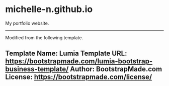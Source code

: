 # michelle-n.github.io

My portfolio website. 

-----
Modified from the following template. 

Template Name: Lumia
Template URL: https://bootstrapmade.com/lumia-bootstrap-business-template/
Author: BootstrapMade.com
License: https://bootstrapmade.com/license/
-----
